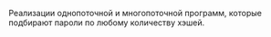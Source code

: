 Реализации однопоточной и многопоточной программ, которые подбирают пароли по любому количеству хэшей.
